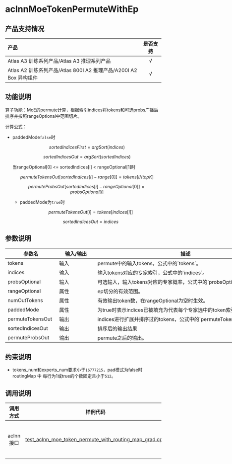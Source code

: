 # aclnnMoeTokenPermuteWithEp

## 产品支持情况

| 产品                                                         | 是否支持 |
| :----------------------------------------------------------- | :------: |
| <term>Atlas A3 训练系列产品/Atlas A3 推理系列产品</term>     |    √     |
| <term>Atlas A2 训练系列产品/Atlas 800I A2 推理产品/A200I A2 Box 异构组件</term> |    √     |

## 功能说明

算子功能：MoE的permute计算，根据索引indices将tokens和可选probs广播后排序并按照rangeOptional中范围切片。

计算公式：
- paddedMode`false`时

    $$
    sortedIndicesFirst=argSort(indices)
    $$

    $$
    sortedIndicesOut=argSort(sortedIndices)
    $$

    当rangeOptional[0] <= sortedIndices[i] < rangeOptional[1]时

    $$
    permuteTokensOut[sortedIndices[i]-range[0]]=tokens[i//topK]
    $$

    $$
    permuteProbsOut[sortedIndices[i]-rangeOptional[0]]=probsOptional[i]
    $$

  - paddedMode为`true`时

    $$
    permuteTokensOut[i]=tokens[indices[i]]
    $$

    $$
    sortedIndicesOut=indices
    $$

## 参数说明

<table style="undefined;table-layout: fixed; width: 1576px"> <colgroup>
 <col style="width: 170px">
 <col style="width: 170px">
 <col style="width: 800px">
 <col style="width: 800px">
 <col style="width: 200px">
 </colgroup>
 <thead>
  <tr>
   <th>参数名</th>
   <th>输入/输出</th>
   <th>描述</th>
   <th>数据类型</th>
   <th>数据格式</th>
  </tr></thead>
 <tbody>
  <tr>
   <td>tokens</td>
   <td>输入</td>
   <td>permute中的输入tokens，公式中的`tokens`。</td>
   <td>BFLOAT16、FLOAT16、FLOAT32</td>
   <td>ND</td>
  </tr>
  <tr>
   <td>indices</td>
   <td>输入</td>
   <td>输入tokens对应的专家索引，公式中的`indices`。</td>
   <td>INT32、INT64</td>
   <td>ND</td>
  </tr>
  <tr>
   <td>probsOptional</td>
   <td>输入</td>
   <td>可选输入，输入tokens对应的专家概率，公式中的`probsOptional`。</td>
   <td>BFLOAT16、FLOAT16、FLOAT32</td>
   <td>ND</td>
  </tr>
  <tr>
   <td>rangeOptional</td>
   <td>属性</td>
   <td>ep切分的有效范围。</td>
   <td>aclIntArray</td>
   <td>-</td>
  </tr>
  <tr>
   <td>numOutTokens</td>
   <td>属性</td>
   <td>有效输出token数，在rangeOptional为空时生效。</td>
   <td>INT64</td>
   <td>-</td>
  </tr>
  <tr>
   <td>paddedMode</td>
   <td>属性</td>
   <td>为true时表示indices已被填充为代表每个专家选中的token索引。</td>
   <td>BOOL</td>
   <td>-</td>
  </tr>
  <tr>
   <td>permuteTokensOut</td>
   <td>输出</td>
   <td>indices进行扩展并排序过的tokens，公式中的`permuteTokensOut`。</td>
   <td>BFLOAT16、FLOAT16、FLOAT32</td>
   <td>ND</td>
  </tr>
  <tr>
   <td>sortedIndicesOut</td>
   <td>输出</td>
   <td>排序后的输出结果</td>
   <td>INT32</td>
   <td>ND</td>
  </tr>
  <tr>
   <td>permuteProbsOut</td>
   <td>输出</td>
   <td>permute之后的输出。</td>
   <td>BFLOAT16、FLOAT16、FLOAT32</td>
   <td>ND</td>
  </tr>
 </tbody></table>



## 约束说明

 - tokens_num和experts_num要求小于`16777215`，pad模式为false时routingMap 中 每行为1或true的个数固定且小于`512`。
 
## 调用说明

| 调用方式  | 样例代码                                  | 说明                                                     |
| :--------: | :----------------------------------------: | :-------------------------------------------------------: |
| aclnn接口 | [test_aclnn_moe_token_permute_with_routing_map_grad.cpp](examples/test_aclnn_moe_token_permute_with_routing_map.cpp) | 通过[aclnnMoeTokenPermuteWithRoutingMapGrad](docs/aclnnmoeTokenPermuteWithRoutingMap.md)接口方式调用MoeTokenPermuteWithRoutingMapGrad算子。 |

